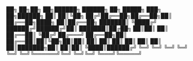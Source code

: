 ██╗  ██╗██╗   ██╗██████╗ ██████╗ ██╗      █████╗ ███╗   ██╗██████╗ 
██║  ██║╚██╗ ██╔╝██╔══██╗██╔══██╗██║     ██╔══██╗████╗  ██║██╔══██╗
███████║ ╚████╔╝ ██████╔╝██████╔╝██║     ███████║██╔██╗ ██║██║  ██║
██╔══██║  ╚██╔╝  ██╔═══╝ ██╔══██╗██║     ██╔══██║██║╚██╗██║██║  ██║
██║  ██║   ██║   ██║     ██║  ██║███████╗██║  ██║██║ ╚████║██████╔╝
╚═╝  ╚═╝   ╚═╝   ╚═╝     ╚═╝  ╚═╝╚══════╝╚═╝  ╚═╝╚═╝  ╚═══╝╚═════╝ 
                                                                   
